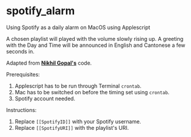 # spotify_alarm
Using Spotify as a daily alarm on MacOS using Applescript

A chosen playlist will played with the volume slowly rising up. A greeting with the Day and Time will be announced in English and Cantonese a few seconds in.

Adapted from **[Nikhil Gopal's](https://nikhilgopal.com/applescript/utility/2011/08/03/show-and-tell-applescript-a-spotify-alarm-clock-on-mac.html)** code.

Prerequisites:
  1. Applescript has to be run through Terminal `crontab`.
  2. Mac has to be switched on before the timing set using `crontab`.
  3. Spotify account needed.
  
Instructions:
  1. Replace `[[SpotifyID]]` with your Spotify username.
  2. Replace `[[SpotifyURI]]` with the playlist's URI.
